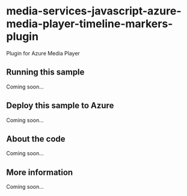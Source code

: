 # media-services-javascript-azure-media-player-timeline-markers-plugin
Plugin for Azure Media Player
## Running this sample
Coming soon...
## Deploy this sample to Azure
Coming soon...
## About the code
Coming soon...
## More information
Coming soon...